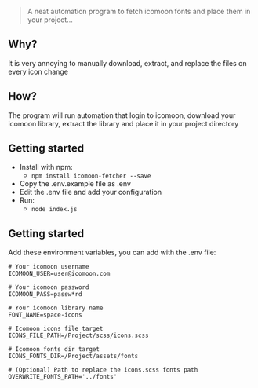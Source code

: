> A neat automation program to fetch icomoon fonts and place them in your project...

## Why?
It is very annoying to manually download, extract, and replace the files on every icon change

## How?
The program will run automation that login to icomoon, download your icomoon library, extract the library and place it in your project directory

## Getting started
- Install with npm:
    - ```npm install icomoon-fetcher --save```
- Copy the .env.example file as .env
- Edit the .env file and add your configuration
- Run: 
    - ```node index.js```

## Getting started

Add these environment variables, you can add with the .env file:

```
# Your icomoon username
ICOMOON_USER=user@icomoon.com

# Your icomoon password 
ICOMOON_PASS=passw*rd

# Your icomoon library name
FONT_NAME=space-icons

# Icomoon icons file target
ICONS_FILE_PATH=/Project/scss/icons.scss

# Icomoon fonts dir target
ICONS_FONTS_DIR=/Project/assets/fonts

# (Optional) Path to replace the icons.scss fonts path
OVERWRITE_FONTS_PATH='../fonts'
```
